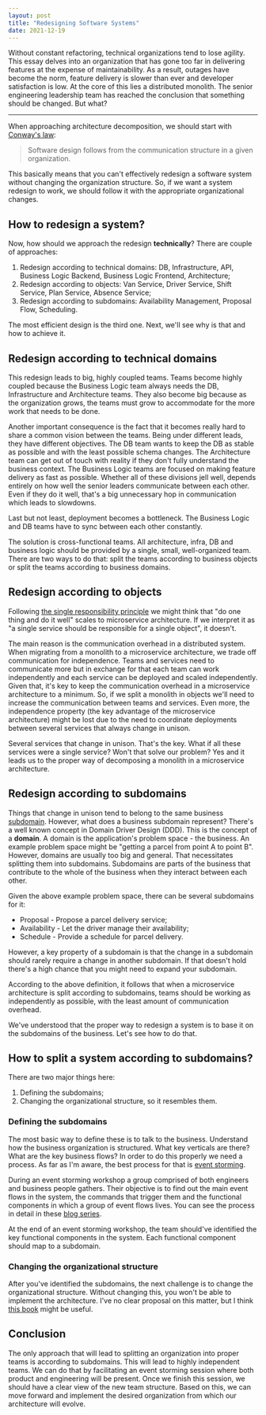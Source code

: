 ```yaml
---
layout: post
title: "Redesigning Software Systems"
date: 2021-12-19
---
```


Without constant refactoring, technical organizations tend to lose agility. This essay delves into an organization that has gone too far in delivering features at the expense of maintainability. As a result, outages have become the norm, feature delivery is slower than ever and developer satisfaction is low. At the core of this lies a distributed monolith. The senior engineering leadership team has reached the conclusion that something should be changed.  But what?

<!--more-->

---

When approaching architecture decomposition, we should start with [Conway's law](https://en.wikipedia.org/wiki/Conway%27s_law):

> Software design follows from the communication structure in a given organization.

This basically means that you can't effectively redesign a software system without changing the organization structure. So, if we want a system redesign to work, we should follow it with the appropriate organizational changes.

## How to redesign a system?

Now, how should we approach the redesign **technically**? There are couple of approaches:

1. Redesign according to technical domains: DB, Infrastructure, API, Business Logic Backend, Business Logic Frontend, Architecture;
2. Redesign according to objects: Van Service, Driver Service, Shift Service, Plan Service, Absence Service;
3. Redesign according to subdomains: Availability Management, Proposal Flow, Scheduling.

The most efficient design is the third one. Next, we'll see why is that and how to achieve it.

## Redesign according to technical domains

This redesign leads to big, highly coupled teams. Teams become highly coupled because the Business Logic team always needs the DB, Infrastructure and Architecture teams. They also become big because as the organization grows, the teams must grow to accommodate for the more work that needs to be done.

Another important consequence is the fact that it becomes really hard to share a common vision between the teams. Being under different leads, they have different objectives. The DB team wants to keep the DB as stable as possible and with the least possible schema changes. The Architecture team can get out of touch with reality if they don't fully understand the business context. The Business Logic teams are focused on making feature delivery as fast as possible. Whether all of these divisions jell well, depends entirely on how well the senior leaders communicate between each other. Even if they do it well, that's a big unnecessary hop in communication which leads to slowdowns.

Last but not least, deployment becomes a bottleneck. The Business Logic and DB teams have to sync between each other constantly.

The solution is cross-functional teams. All architecture, infra, DB and business logic should be provided by a single, small, well-organized team. There are two ways to do that: split the teams according to business objects or split the teams according to business domains.

## Redesign according to objects

Following [the single responsibility principle](https://en.wikipedia.org/wiki/Single-responsibility_principle) we might think that "do one thing and do it well" scales to microservice architecture. If we interpret it as "a single service should be responsible for a single object", it doesn't.

The main reason is the communication overhead in a distributed system. When migrating from a monolith to a microservice architecture, we trade off communication for independence. Teams and services need to communicate more but in exchange for that each team can work independently and each service can be deployed and scaled independently. Given that, it's key to keep the communication overhead in a microservice architecture to a minimum. So, if we split a monolith in objects we'll need to increase the communication between teams and services. Even more, the independence property (the key advantage of the microservice architecture) might be lost due to the need to coordinate deployments between several services that always change in unison.

Several services that change in unison. That's the key. What if all these services were a single service? Won't that solve our problem? Yes and it leads us to the proper way of decomposing a monolith in a microservice architecture.

## Redesign according to subdomains

Things that change in unison tend to belong to the same business [subdomain](https://microservices.io/patterns/decomposition/decompose-by-subdomain.html). However, what does a business subdomain represent? There's a well known concept in Domain Driver Design (DDD). This is the concept of a **domain**. A domain is the application's problem space - the business. An example problem space might be "getting a parcel from point A to point B". However, domains are usually too big and general. That necessitates splitting them into subdomains. Subdomains are parts of the business that contribute to the whole of the business when they interact between each other.

Given the above example problem space, there can be several subdomains for it:

- Proposal - Propose a parcel delivery service;
- Availability - Let the driver manage their availability;
- Schedule - Provide a schedule for parcel delivery.

However, a key property of a subdomain is that the change in a subdomain should rarely require a change in another subdomain. If that doesn't hold there's a high chance that you might need to expand your subdomain.

According to the above definition, it follows that when a microservice architecture is split according to subdomains, teams should be working as independently as possible, with the least amount of communication overhead.

We've understood that the proper way to redesign a system is to base it on the subdomains of the business. Let's see how to do that.

## How to split a system according to subdomains?

There are two major things here:

1. Defining the subdomains;
2. Changing the organizational structure, so it resembles them.

### Defining the subdomains

The most basic way to define these is to talk to the business. Understand how the business organization is structured. What key verticals are there? What are the key business flows? In order to do this properly we need a process. As far as I'm aware, the best process for that is [event storming](https://www.eventstorming.com/resources/).

During an event storming workshop a group comprised of both engineers and business people gathers. Their objective is to find out the main event flows in the system, the commands that trigger them and the functional components in which a group of event flows lives. You can see the process in detail in these [blog series](https://philippe.bourgau.net/misadventures-with-big-design-up-front/).

At the end of an event storming workshop, the team should've identified the key functional components in the system. Each functional component should map to a subdomain.

### Changing the organizational structure

After you've identified the subdomains, the next challenge is to change the organizational structure. Without changing this, you won't be able to implement the architecture. I've no clear proposal on this matter, but I think [this book](https://leanpub.com/dynamicreteaming) might be useful.

## Conclusion

The only approach that will lead to splitting an organization into proper teams is according to subdomains. This will lead to highly independent teams. We can do that by facilitating an event storming session where both product and engineering will be present. Once we finish this session, we should have a clear view of the new team structure. Based on this, we can move forward and implement the desired organization from which our architecture will evolve.
